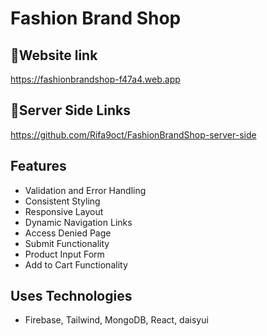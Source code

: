 # Fashion Brand Shop

## 🔗Website link
https://fashionbrandshop-f47a4.web.app

## 🔗Server Side Links
https://github.com/Rifa9oct/FashionBrandShop-server-side


## Features

- Validation and Error Handling
- Consistent Styling
- Responsive Layout
- Dynamic Navigation Links
- Access Denied Page
- Submit Functionality
- Product Input Form
- Add to Cart Functionality

## Uses Technologies
- Firebase, Tailwind, MongoDB, React, daisyui